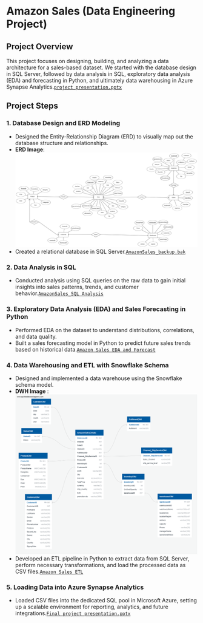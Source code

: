 # Amazon Sales (Data Engineering Project)

## Project Overview
This project focuses on designing, building, and analyzing a data architecture for a sales-based dataset. We started with the database design in SQL Server, followed by data analysis in SQL, exploratory data analysis (EDA) and forecasting in Python, and ultimately data warehousing in Azure Synapse Analytics.[`project presentation.pptx`](https://github.com/AhmedAboelkasem/Amazon-Sales/blob/main/Final%20project%20presentation.pptx)

## Project Steps

### 1. Database Design and ERD Modeling
   - Designed the Entity-Relationship Diagram (ERD) to visually map out the database structure and relationships.
   - **ERD Image**: <img src="https://github.com/AhmedAboelkasem/Amazon-Sales/blob/main/ERD%20image.png?raw=true">
   - Created a relational database in SQL Server.[`AmazonSales_backup.bak`](https://github.com/AhmedAboelkasem/Amazon-Sales/blob/main/AmazonSales.bak)

     
### 2. Data Analysis in SQL
   - Conducted analysis using SQL queries on the raw data to gain initial insights into sales patterns, trends, and customer behavior.[`AmazonSales_SQL Analysis`](https://github.com/AhmedAboelkasem/Amazon-Sales/blob/main/final%20SQL%20queries.sql)



### 3. Exploratory Data Analysis (EDA) and Sales Forecasting in Python
   - Performed EDA on the dataset to understand distributions, correlations, and data quality.
   - Built a sales forecasting model in Python to predict future sales trends based on historical data.[`Amazon Sales EDA and Forecast`](https://github.com/AhmedAboelkasem/Amazon-Sales/blob/main/E-Commerce%20Sales%20Forecast.ipynb)


### 4. Data Warehousing and ETL with Snowflake Schema
   - Designed and implemented a data warehouse using the Snowflake schema model.
   - **DWH Image** : <img src="https://github.com/AhmedAboelkasem/Amazon-Sales/blob/main/QuickDBD-Amazon%20Sales%20DB.png?raw=true">
   - Developed an ETL pipeline in Python to extract data from SQL Server, perform necessary transformations, and load the processed data as CSV files.[`Amazon Sales ETL`](https://github.com/AhmedAboelkasem/Amazon-Sales/blob/main/files%20preparation%20_%20ETL.ipynb)


### 5. Loading Data into Azure Synapse Analytics
   - Loaded CSV files into the dedicated SQL pool in Microsoft Azure, setting up a scalable environment for reporting, analytics, and future integrations.[`Final project presentation.pptx`](https://github.com/AhmedAboelkasem/Amazon-Sales/blob/main/Final%20project%20presentation.pptx)

